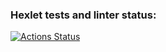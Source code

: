 ### Hexlet tests and linter status:
[![Actions Status](https://github.com/maxrightgame/java-project-61/actions/workflows/hexlet-check.yml/badge.svg)](https://github.com/maxrightgame/java-project-61/actions)
